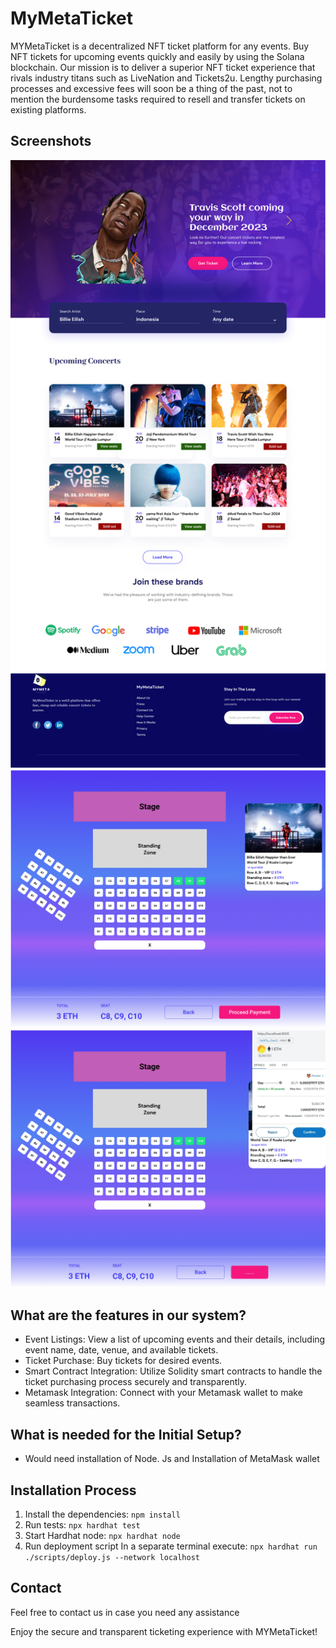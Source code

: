 # MyMetaTicket
MYMetaTicket is a decentralized NFT ticket platform for any events. Buy NFT tickets for upcoming events quickly and easily by using the Solana blockchain. Our mission is to deliver a superior NFT ticket experience that rivals industry titans such as LiveNation and Tickets2u. Lengthy purchasing processes and excessive fees will soon be a thing of the past, not to mention the burdensome tasks required to resell and transfer tickets on existing platforms.

## Screenshots
![Screenshot-1](MainInterface.png)
![Screenshot2](TicketView.png)
![Screenshot-3](TicketBooking.png)

## What are the features in our system?

- Event Listings: View a list of upcoming events and their details, including event name, date, venue, and available tickets.
- Ticket Purchase: Buy tickets for desired events.
- Smart Contract Integration: Utilize Solidity smart contracts to handle the ticket purchasing process securely and transparently.
- Metamask Integration: Connect with your Metamask wallet to make seamless transactions.

## What is needed for the Initial Setup?
- Would need installation of Node. Js and Installation of MetaMask wallet

## Installation Process

1. Install the dependencies: `npm install`
2. Run tests: `npx hardhat test`
3. Start Hardhat node: `npx hardhat node`
4. Run deployment script In a separate terminal execute: `npx hardhat run ./scripts/deploy.js --network localhost`

## Contact
Feel free to contact us in case you need any assistance

Enjoy the secure and transparent ticketing experience with MYMetaTicket!
